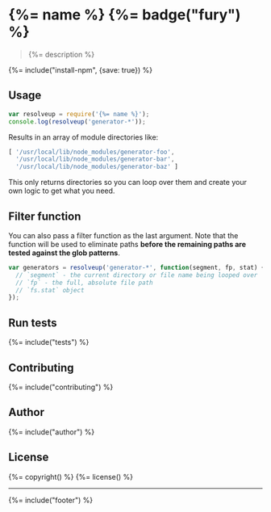 # {%= name %} {%= badge("fury") %}

> {%= description %}

{%= include("install-npm", {save: true}) %}

## Usage

```js
var resolveup = require('{%= name %}');
console.log(resolveup('generator-*'));
```

Results in an array of module directories like:

```js
[ '/usr/local/lib/node_modules/generator-foo',
  '/usr/local/lib/node_modules/generator-bar',
  '/usr/local/lib/node_modules/generator-baz' ]
```

This only returns directories so you can loop over them and create your own logic to get what you need.


## Filter function

You can also pass a filter function as the last argument. Note that the function will be used to eliminate paths **before the remaining paths are tested against the glob patterns**.

```js
var generators = resolveup('generator-*', function(segment, fp, stat) {
  // `segment` - the current directory or file name being looped over
  // `fp` - the full, absolute file path
  // `fs.stat` object
});
```


## Run tests
{%= include("tests") %}

## Contributing
{%= include("contributing") %}

## Author
{%= include("author") %}

## License
{%= copyright() %}
{%= license() %}

***

{%= include("footer") %}
